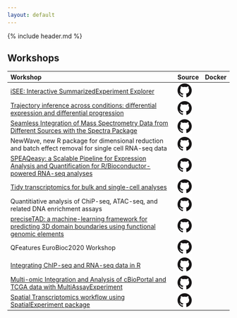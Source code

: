 ```yaml
---
layout: default
---
```


{% include header.md %}

## Workshops

| Workshop | Source | Docker  |
| :------- | :----- | ------- |
| [iSEE: Interactive SummarizedExperiment Explorer](https://isee.github.io/iSEEWorkshopEuroBioc2020/) | [![GH](images/GitHub-Mark-32px.png)](https://github.com/iSEE/iSEEWorkshopEuroBioc2020) | |
| [Trajectory inference across conditions: differential expression and differential progression](https://kstreet13.github.io/bioc2020trajectories/) | [![GH](images/GitHub-Mark-32px.png)](https://github.com/kstreet13/bioc2020trajectories) | |
| [Seamless Integration of Mass Spectrometry Data from Different Sources with the Spectra Package](https://jorainer.github.io/SpectraTutorials) | [![GH](images/GitHub-Mark-32px.png)](https://github.com/jorainer/SpectraTutorials) | |
| NewWave, new R package for dimensional reduction and batch effect removal for single cell RNA-seq data | [![GH](images/GitHub-Mark-32px.png)](https://github.com/fedeago/SurfingNewWave) | |
| [SPEAQeasy: a Scalable Pipeline for Expression Analysis and Quantification for R/Bioconductor-powered RNA-seq analyses](http://research.libd.org/SPEAQeasyWorkshop2020/) | [![GH](images/GitHub-Mark-32px.png)](https://github.com/LieberInstitute/SPEAQeasyWorkshop2020) | |
| [Tidy transcriptomics for bulk and single-cell analyses](https://stemangiola.github.io/bioceurope2020_tidytranscriptomics/) | [![GH](images/GitHub-Mark-32px.png)](https://github.com/stemangiola/bioceurope2020_tidytranscriptomics) | |
| Quantitiative analysis of ChiP-seq, ATAC-seq, and related DNA enrichment assays | [![GH](images/GitHub-Mark-32px.png)](https://github.com/bioinformatics-core-shared-training/Quantitative-ChIPseq-Workshop) | |
| [preciseTAD: a machine-learning framework for predicting 3D domain boundaries using functional genomic elements](https://dozmorovlab.github.io/preciseTADworkshop/) | [![GH](images/GitHub-Mark-32px.png)](https://github.com/dozmorovlab/preciseTADworkshop) | |
| QFeatures EuroBioc2020 Workshop | [![GH](images/GitHub-Mark-32px.png)](https://github.com/lgatto/QFeaturesWorkshop2020) | |
| [Integrating ChIP-seq and RNA-seq data in R](https://mahshaaban.github.io/targetShop/) | [![GH](images/GitHub-Mark-32px.png)](https://github.com/MahShaaban/targetShop) | |
| [Multi-omic Integration and Analysis of cBioPortal and TCGA data with MultiAssayExperiment](https://waldronlab.io/MultiAssayWorkshop/) | [![GH](images/GitHub-Mark-32px.png)](https://github.com/waldronlab/multiassayworkshop) | |
| [Spatial Transcriptomics workflow using SpatialExperiment package](https://drighelli.github.io/EuroBioc2020_SpatialWorkshop/) | [![GH](images/GitHub-Mark-32px.png)](https://github.com/drighelli/EuroBioc2020_SpatialWorkshop) | |
